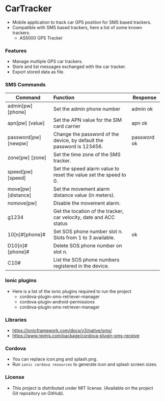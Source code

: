 # CarTracker
 - Mobile application to track car GPS position for SMS based trackers.
 - Compatible with SMS based trackers, here a list of some known trackers.
    - AS5000 GPS Tracker


### Features
 - Manage multiple GPS car trackers.
 - Store and list messages exchanged with the car tracker.
 - Export stored data as file.


### SMS Commands

| Command              | Function                                                     | Response    |
| -------------------- | :----------------------------------------------------------- | ----------- |
| admin[pw] [phone]    | Set the admin phone number                                   | admin ok    |
| apn[pw] [value]      | Set the APN value for the SIM card carrier                   | apn ok      |
| password[pw] [newpw] | Change the password of the device, by default the password is 123456. | password ok |
| zone[pw] [zone]      | Set the time zone of the SMS tracker.                        |             |
| speed[pw] [speed]    | Set the speed alarm value to reset the value set the speed to 0. |             |
| move[pw] [distance]  | Set the movement alarm distance value (in meters).           |             |
| nomove[pw]           | Disable the movement alarm.                                  |             |
| g1234                | Get the location of the tracker, car velocity, date and ACC status |             |
| 10[n]#[phone]#       | Set SOS phone number slot n. Slots from 1 to 3 available.    | ok          |
| D10[n]#[phone]#      | Delete SOS phone number on slot n.                           |             |
| C10#                 | List the SOS phone numbers registered in the device.         |             |


### Ionic plugins
 - Here is a list of the ionic plugins required to run the project
   - cordova-plugin-sms-retriever-manager
   - cordova-plugin-android-permissions
   - cordova-plugin-sms-retriever-manager


### Libraries
 - https://ionicframework.com/docs/v3/native/sms/
 - https://www.npmjs.com/package/cordova-plugin-sms-receive


### Cordova
 - You can replace icon.png and splash.png.
 - Run `ionic cordova resources` to generate icon and splash screen sizes.


### License
- This project is distributed under MIT license. (Available on the project Git repository on GitHub).
